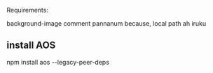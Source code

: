 Requirements:

background-image comment pannanum because, local path ah iruku

install AOS 
-------------
npm install aos --legacy-peer-deps
